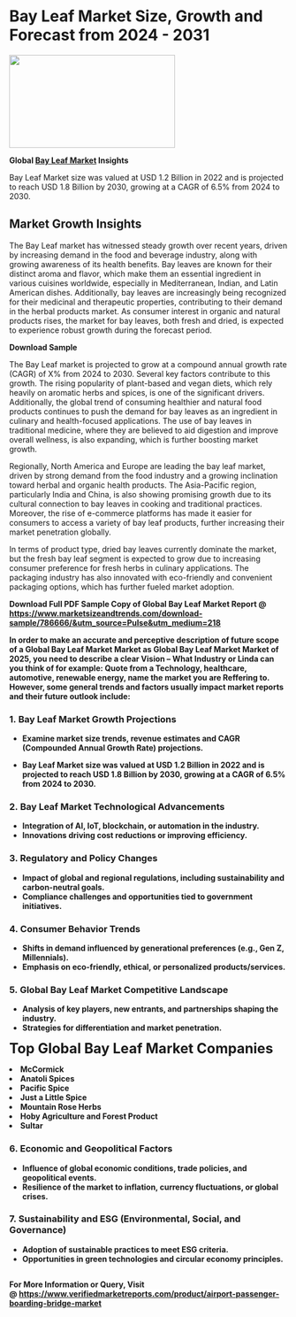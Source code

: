 <H1>Bay Leaf Market Size, Growth and Forecast from 2024 - 2031</H1><img class="aligncenter size-medium wp-image-584254" src="https://thirdeyenews.in/wp-content/uploads/2024/09/Global-Market-Research-300x168.jpeg" alt="" width="300" height="168" /><p><strong>Global&nbsp;<a href="https://www.marketsizeandtrends.com/download-sample/786666/&amp;utm_source=Pulse&amp;utm_medium=218">Bay Leaf Market</a> Insights</strong></p><p>Bay Leaf Market size was valued at USD 1.2 Billion in 2022 and is projected to reach USD 1.8 Billion by 2030, growing at a CAGR of 6.5% from 2024 to 2030.</p><p><h2>Market Growth Insights</h2> <p>The Bay Leaf market has witnessed steady growth over recent years, driven by increasing demand in the food and beverage industry, along with growing awareness of its health benefits. Bay leaves are known for their distinct aroma and flavor, which make them an essential ingredient in various cuisines worldwide, especially in Mediterranean, Indian, and Latin American dishes. Additionally, bay leaves are increasingly being recognized for their medicinal and therapeutic properties, contributing to their demand in the herbal products market. As consumer interest in organic and natural products rises, the market for bay leaves, both fresh and dried, is expected to experience robust growth during the forecast period.</p> <p><strong>Download Sample</strong></p> <p>The Bay Leaf market is projected to grow at a compound annual growth rate (CAGR) of X% from 2024 to 2030. Several key factors contribute to this growth. The rising popularity of plant-based and vegan diets, which rely heavily on aromatic herbs and spices, is one of the significant drivers. Additionally, the global trend of consuming healthier and natural food products continues to push the demand for bay leaves as an ingredient in culinary and health-focused applications. The use of bay leaves in traditional medicine, where they are believed to aid digestion and improve overall wellness, is also expanding, which is further boosting market growth.</p> <p>Regionally, North America and Europe are leading the bay leaf market, driven by strong demand from the food industry and a growing inclination toward herbal and organic health products. The Asia-Pacific region, particularly India and China, is also showing promising growth due to its cultural connection to bay leaves in cooking and traditional practices. Moreover, the rise of e-commerce platforms has made it easier for consumers to access a variety of bay leaf products, further increasing their market penetration globally.</p> <p>In terms of product type, dried bay leaves currently dominate the market, but the fresh bay leaf segment is expected to grow due to increasing consumer preference for fresh herbs in culinary applications. The packaging industry has also innovated with eco-friendly and convenient packaging options, which has further fueled market adoption.</p> <p><strong></p><p><span class=""><strong>Download Full PDF Sample Copy of Global Bay Leaf Market Report</strong> @ <a href="https://www.marketsizeandtrends.com/download-sample/786666/&amp;utm_source=Pulse&amp;utm_medium=218" target="_blank">https://www.marketsizeandtrends.com/download-sample/786666/&amp;utm_source=Pulse&amp;utm_medium=218</a></span></p><p>In order to make an accurate and perceptive description of future scope of a Global&nbsp;Bay Leaf Market Market as Global&nbsp;Bay Leaf Market Market of 2025, you need to describe a clear Vision &ndash; What Industry or Linda can you think of for example: Quote from a Technology, healthcare, automotive, renewable energy, name the market you are Reffering to. However, some general trends and factors usually impact market reports and their future outlook include:</p><h3>1.&nbsp;<strong>Bay Leaf Market Growth Projections</strong></h3><ul><li>Examine market size trends, revenue estimates and CAGR (Compounded Annual Growth Rate) projections.</li><li><p>Bay Leaf Market size was valued at USD 1.2 Billion in 2022 and is projected to reach USD 1.8 Billion by 2030, growing at a CAGR of 6.5% from 2024 to 2030.</p></li></ul><h3>2.&nbsp;<strong>Bay Leaf Market Technological Advancements</strong></h3><ul><li>Integration of AI, IoT, blockchain, or automation in the industry.</li><li>Innovations driving cost reductions or improving efficiency.</li></ul><h3>3.&nbsp;<strong>Regulatory and Policy Changes</strong></h3><ul><li>Impact of global and regional regulations, including sustainability and carbon-neutral goals.</li><li>Compliance challenges and opportunities tied to government initiatives.</li></ul><h3>4.&nbsp;<strong>Consumer Behavior Trends</strong></h3><ul><li>Shifts in demand influenced by generational preferences (e.g., Gen Z, Millennials).</li><li>Emphasis on eco-friendly, ethical, or personalized products/services.</li></ul><h3>5.&nbsp;<strong>Global Bay Leaf Market Competitive Landscape</strong></h3><ul><li>Analysis of key players, new entrants, and partnerships shaping the industry.</li><li>Strategies for differentiation and market penetration.</li></ul><p data-pm-slice="1 1 []"><span style="color: inherit; font-family: inherit; font-size: 25px;">Top Global Bay Leaf Market Companies</span></p><div class="" data-test-id=""><p><li>McCormick</li><li> Anatoli Spices</li><li> Pacific Spice</li><li> Just a Little Spice</li><li> Mountain Rose Herbs</li><li> Hoby Agriculture and Forest Product</li><li> Sultar</li></p></div><h3>6.&nbsp;<strong>Economic and Geopolitical Factors</strong></h3><ul><li>Influence of global economic conditions, trade policies, and geopolitical events.</li><li>Resilience of the market to inflation, currency fluctuations, or global crises.</li></ul><h3>7.&nbsp;<strong>Sustainability and ESG (Environmental, Social, and Governance)</strong></h3><ul><li>Adoption of sustainable practices to meet ESG criteria.</li><li>Opportunities in green technologies and circular economy principles.</li></ul><h2><strong style="font-size: 14px;">For More Information or Query, Visit @&nbsp;</strong><a style="background-color: #ffffff; font-size: 14px;" href="https://www.marketsizeandtrends.com/report/bay-leaf-market/" target="_blank">https://www.verifiedmarketreports.com/product/airport-passenger-boarding-bridge-market</a></h2>
